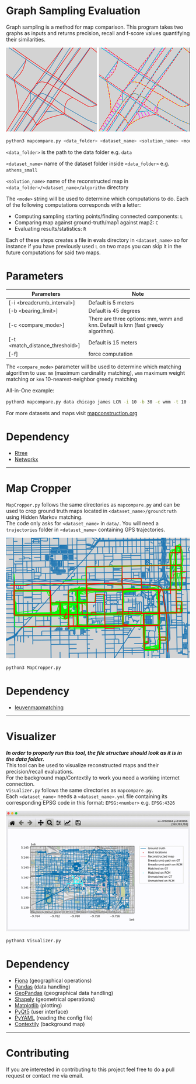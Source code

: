 # Graph Sampling Evaluation

Graph sampling is a method for map comparison. This program takes two graphs as inputs and returns precision, recall and f-score values quantifying their similarities.   

![Berlin_small OSM vs TeleAtlas](https://github.com/Erfanh1995/GraphSamplingToolkit/blob/main/figs/roadmap.png)

```bash
python3 mapcompare.py <data_folder> <dataset_name> <solution_name> <mode>
```   
`<data_folder>` is the path to the data folder e.g. `data`

`<dataset_name>` name of the dataset folder inside `<data_folder>` e.g. `athens_small`

`<solution_name>` name of the reconstructed map in `<data_folder>/<dataset_name>/algorithm` directory

The `<mode>` string will be used to determine which computations to do. Each of the following computations corresponds with a letter:  
- Computing sampling starting points/finding connected components: `L`
- Comparing map against ground-truth/map1 against map2: `C`
- Evaluating results/statistics: `R`

Each of these steps creates a file in evals directory in `<dataset_name>` so for instance if you have previously used `L` on two maps you can skip it in the future computations for said two maps.   


# Parameters
Parameters | Note
--------------------- | -------------
[-i <breadcrumb_interval>]  | Default is 5 meters
[-b <bearing_limit>]  | Default is 45 degrees
[-c <compare_mode>] | There are three options: mm, wmm and knn. Default is knn (fast greedy algorithm).
[-t <match_distance_threshold>] | Default is 15 meters
[-f] | force computation

The `<compare_mode>` parameter will be used to determine which matching algorithm to use: `mm` (maximum cardinality matching), `wmm` maximum weight matching or `knn` 10-nearest-neighbor greedy matching   

All-in-One example:
```bash
python3 mapcompare.py data chicago james LCR -i 10 -b 30 -c wmm -t 10 -f
```   
For more datasets and maps visit [mapconstruction.org](http://www.mapconstruction.org/)    
      

# Dependency
* [Rtree](https://pypi.org/project/Rtree/)
* [Networkx](https://pypi.org/project/networkx/)


---


# Map Cropper

`MapCropper.py` follows the same directories as `mapcompare.py` and can be used to crop ground truth maps located in `<dataset_name>/groundtruth` using Hidden Markov matching.      
The code only asks for `<dataset_name>` in `data/`. You will need a `trajectories` folder in `<dataset_name>` containing GPS trajectories.    

![Chicago OSM cropped (red)](https://github.com/Erfanh1995/GraphSamplingToolkit/blob/main/figs/hmm.png)


```bash
python3 MapCropper.py
```

# Dependency
* [leuvenmapmatching](https://pypi.org/project/leuvenmapmatching/)


---


# Visualizer

***In order to properly run this tool, the file structure should look as it is in the data folder.***   
This tool can be used to visualize reconstructed maps and their precision/recall evaluations.    
For the background map/Contextily to work you need a working internet connection.    
`Visualizer.py` follows the same directories as `mapcompare.py`.       
Each `<dataset_name>` needs a `<dataset_name>.yml` file containing its corresponding EPSG code in this format: `EPSG:<number>` e.g. `EPSG:4326`    


![Visualizer](https://github.com/Erfanh1995/GraphSamplingToolkit/blob/main/figs/Legend_picking.gif)      
  
```bash
python3 Visualizer.py
```

# Dependency
* [Fiona](https://pypi.org/project/Fiona/) (geographical operations)
* [Pandas](https://pypi.org/project/pandas/) (data handling)
* [GeoPandas](https://pypi.org/project/geopandas/) (geographical data handling)
* [Shapely](https://pypi.org/project/Shapely/) (geometrical operations)
* [Matplotlib](https://pypi.org/project/matplotlib/) (plotting)
* [PyQt5](https://pypi.org/project/PyQt5/) (user interface)
* [PyYAML](https://pypi.org/project/PyYAML/) (reading the config file)
* [Contextily](https://pypi.org/project/contextily/) (background map)


---

# Contributing

If you are interested in contributing to this project feel free to do a pull request or contact me via email.
